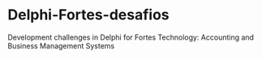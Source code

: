 # Delphi-Fortes-desafios
Development challenges in Delphi for Fortes Technology: Accounting and Business Management Systems
